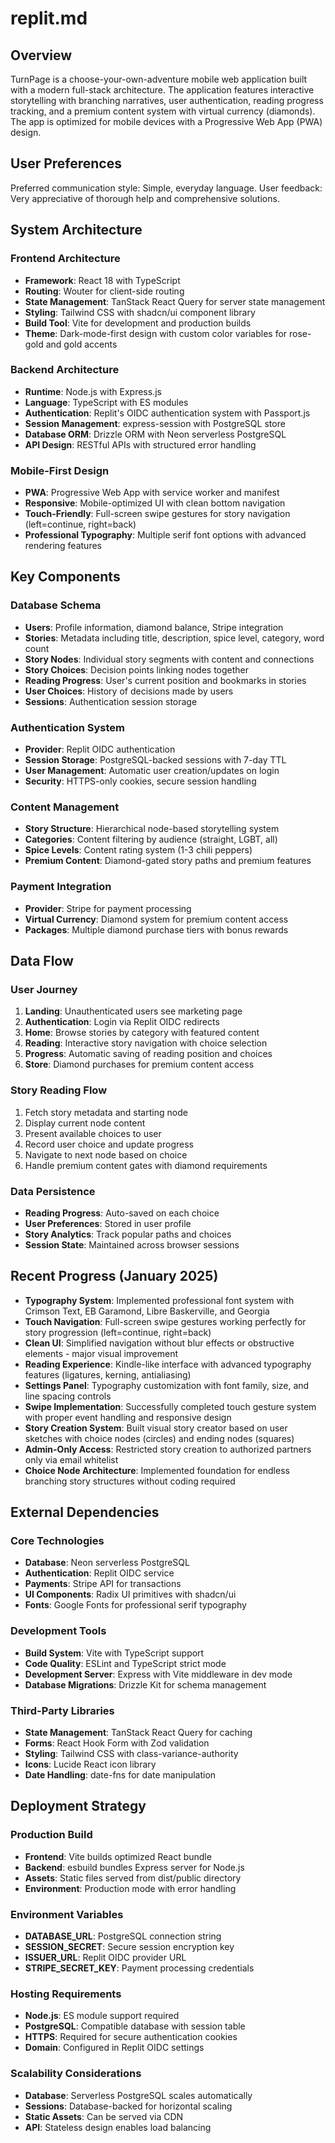 # replit.md

## Overview
TurnPage is a choose-your-own-adventure mobile web application built with a modern full-stack architecture. The application features interactive storytelling with branching narratives, user authentication, reading progress tracking, and a premium content system with virtual currency (diamonds). The app is optimized for mobile devices with a Progressive Web App (PWA) design.

## User Preferences
Preferred communication style: Simple, everyday language.
User feedback: Very appreciative of thorough help and comprehensive solutions.

## System Architecture

### Frontend Architecture
- **Framework**: React 18 with TypeScript
- **Routing**: Wouter for client-side routing
- **State Management**: TanStack React Query for server state management
- **Styling**: Tailwind CSS with shadcn/ui component library
- **Build Tool**: Vite for development and production builds
- **Theme**: Dark-mode-first design with custom color variables for rose-gold and gold accents

### Backend Architecture
- **Runtime**: Node.js with Express.js
- **Language**: TypeScript with ES modules
- **Authentication**: Replit's OIDC authentication system with Passport.js
- **Session Management**: express-session with PostgreSQL store
- **Database ORM**: Drizzle ORM with Neon serverless PostgreSQL
- **API Design**: RESTful APIs with structured error handling

### Mobile-First Design
- **PWA**: Progressive Web App with service worker and manifest
- **Responsive**: Mobile-optimized UI with clean bottom navigation
- **Touch-Friendly**: Full-screen swipe gestures for story navigation (left=continue, right=back)
- **Professional Typography**: Multiple serif font options with advanced rendering features

## Key Components

### Database Schema
- **Users**: Profile information, diamond balance, Stripe integration
- **Stories**: Metadata including title, description, spice level, category, word count
- **Story Nodes**: Individual story segments with content and connections
- **Story Choices**: Decision points linking nodes together
- **Reading Progress**: User's current position and bookmarks in stories
- **User Choices**: History of decisions made by users
- **Sessions**: Authentication session storage

### Authentication System
- **Provider**: Replit OIDC authentication
- **Session Storage**: PostgreSQL-backed sessions with 7-day TTL
- **User Management**: Automatic user creation/updates on login
- **Security**: HTTPS-only cookies, secure session handling

### Content Management
- **Story Structure**: Hierarchical node-based storytelling system
- **Categories**: Content filtering by audience (straight, LGBT, all)
- **Spice Levels**: Content rating system (1-3 chili peppers)
- **Premium Content**: Diamond-gated story paths and premium features

### Payment Integration
- **Provider**: Stripe for payment processing
- **Virtual Currency**: Diamond system for premium content access
- **Packages**: Multiple diamond purchase tiers with bonus rewards

## Data Flow

### User Journey
1. **Landing**: Unauthenticated users see marketing page
2. **Authentication**: Login via Replit OIDC redirects
3. **Home**: Browse stories by category with featured content
4. **Reading**: Interactive story navigation with choice selection
5. **Progress**: Automatic saving of reading position and choices
6. **Store**: Diamond purchases for premium content access

### Story Reading Flow
1. Fetch story metadata and starting node
2. Display current node content
3. Present available choices to user
4. Record user choice and update progress
5. Navigate to next node based on choice
6. Handle premium content gates with diamond requirements

### Data Persistence
- **Reading Progress**: Auto-saved on each choice
- **User Preferences**: Stored in user profile
- **Story Analytics**: Track popular paths and choices
- **Session State**: Maintained across browser sessions

## Recent Progress (January 2025)
- **Typography System**: Implemented professional font system with Crimson Text, EB Garamond, Libre Baskerville, and Georgia
- **Touch Navigation**: Full-screen swipe gestures working perfectly for story progression (left=continue, right=back)
- **Clean UI**: Simplified navigation without blur effects or obstructive elements - major visual improvement
- **Reading Experience**: Kindle-like interface with advanced typography features (ligatures, kerning, antialiasing)
- **Settings Panel**: Typography customization with font family, size, and line spacing controls
- **Swipe Implementation**: Successfully completed touch gesture system with proper event handling and responsive design
- **Story Creation System**: Built visual story creator based on user sketches with choice nodes (circles) and ending nodes (squares)
- **Admin-Only Access**: Restricted story creation to authorized partners only via email whitelist
- **Choice Node Architecture**: Implemented foundation for endless branching story structures without coding required

## External Dependencies

### Core Technologies
- **Database**: Neon serverless PostgreSQL
- **Authentication**: Replit OIDC service
- **Payments**: Stripe API for transactions
- **UI Components**: Radix UI primitives with shadcn/ui
- **Fonts**: Google Fonts for professional serif typography

### Development Tools
- **Build System**: Vite with TypeScript support
- **Code Quality**: ESLint and TypeScript strict mode
- **Development Server**: Express with Vite middleware in dev mode
- **Database Migrations**: Drizzle Kit for schema management

### Third-Party Libraries
- **State Management**: TanStack React Query for caching
- **Forms**: React Hook Form with Zod validation
- **Styling**: Tailwind CSS with class-variance-authority
- **Icons**: Lucide React icon library
- **Date Handling**: date-fns for date manipulation

## Deployment Strategy

### Production Build
- **Frontend**: Vite builds optimized React bundle
- **Backend**: esbuild bundles Express server for Node.js
- **Assets**: Static files served from dist/public directory
- **Environment**: Production mode with error handling

### Environment Variables
- **DATABASE_URL**: PostgreSQL connection string
- **SESSION_SECRET**: Secure session encryption key
- **ISSUER_URL**: Replit OIDC provider URL
- **STRIPE_SECRET_KEY**: Payment processing credentials

### Hosting Requirements
- **Node.js**: ES module support required
- **PostgreSQL**: Compatible database with session table
- **HTTPS**: Required for secure authentication cookies
- **Domain**: Configured in Replit OIDC settings

### Scalability Considerations
- **Database**: Serverless PostgreSQL scales automatically
- **Sessions**: Database-backed for horizontal scaling
- **Static Assets**: Can be served via CDN
- **API**: Stateless design enables load balancing
